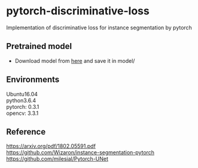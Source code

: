 # pytorch-discriminative-loss
Implementation of discriminative loss for instance segmentation by pytorch

## Pretrained model
- Download model from [here](https://drive.google.com/drive/folders/1ihcqYr9PptELUZjHVL7jT4LXB3VpfxNt?usp=sharing) and save it in model/

## Environments
Ubuntu16.04  
python3.6.4  
pytorch: 0.3.1  
opencv: 3.3.1  

## Reference
https://arxiv.org/pdf/1802.05591.pdf  
https://github.com/Wizaron/instance-segmentation-pytorch  
https://github.com/milesial/Pytorch-UNet  
